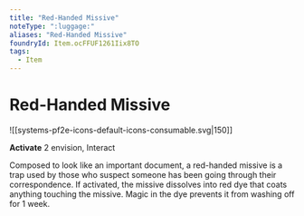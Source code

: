 ```yaml
---
title: "Red-Handed Missive"
noteType: ":luggage:"
aliases: "Red-Handed Missive"
foundryId: Item.ocFFUF1261Iix8TO
tags:
  - Item
---
```


# Red-Handed Missive
![[systems-pf2e-icons-default-icons-consumable.svg|150]]

**Activate** 2 envision, Interact

Composed to look like an important document, a red-handed missive is a trap used by those who suspect someone has been going through their correspondence. If activated, the missive dissolves into red dye that coats anything touching the missive. Magic in the dye prevents it from washing off for 1 week.
